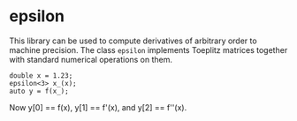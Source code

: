 # epsilon

This library can be used to compute derivatives of arbitrary order to machine precision.
The class `epsilon` implements Toeplitz matrices together with standard numerical operations on them.
```
double x = 1.23;
epsilon<3> x_(x);
auto y = f(x_);
```
Now y[0] == f(x), y[1] == f'(x), and y[2] == f''(x).
